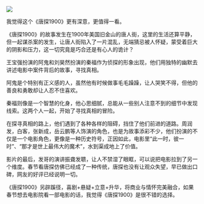 ![](https://pic.superbed.cc/item/679b3a68fa9f77b4dc41b1e9.webp)

我觉得这个《唐探1900》更有深意，更值得一看。

《唐探1900》的故事发生在1900年美国旧金山的唐人街，这里的生活还算平静，但一起谋杀案的发生，让唐人街陷入了一片混乱，无端猜忌被人怀疑，蒙受着巨大的阴影和压力，这一切究竟是巧合还是有心人的诡计？

王宝强扮演的阿鬼和刘昊然扮演的秦福作为侦探的形象出现，他们用独特的幽默去讲述电影中案件背后的故事，寻找真相。

阿鬼是个特别有正义感的人，虽然他有时候做事毛毛躁躁，让人哭笑不得，但他的善良和勇敢却让人忍不住喜欢。

秦福则像是一个智慧的化身，他心思细腻，总能从一些别人注意不到的细节中发现线索。这两个人一起，开始了寻找真相的冒险。

在探寻真相的路上，他们遇到了各种各样的阻碍，挡住了他们前进的道路。周润发，白客，张新成，岳云鹏等人饰演的角色，也是为故事添彩不少，他们扮演的不仅是一个电影角色，更像是一种历史符号，正因如此，电影里“此一时，彼一时”、“那才是世上最伟大的魔术”，水到渠成地上了价值。

影片的最后，发哥的演讲振聋发聩，让人不禁湿了眼眶，可以说把电影拉到了另一个维度。春节看唐探仿佛已经成了一种传统，唐探也没有让观众失望，早已做出口碑，网友的好评已经说明一切。

《唐探1900》另辟蹊径，喜剧+悬疑+立意+升华，将商业与情怀完美融合，如果春节想去电影院看一部电影的话，我觉得《唐探1900》是很不错的选择。​